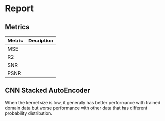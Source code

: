 # Report


## Metrics

|Metric|Decription|
|-|-|
|MSE||
|R2||
|SNR||
|PSNR||

## CNN Stacked AutoEncoder
When the kernel size is low, it generally has better performance with trained domain data but worse performance with other data that has different probability distribution. 